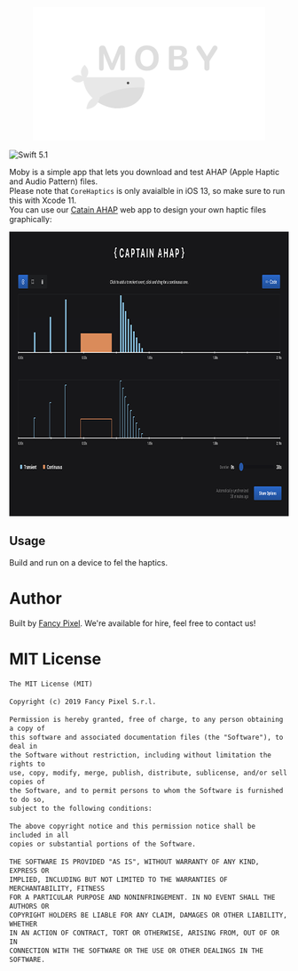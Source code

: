 <p align="center">
  <img width="420" height="240" src="assets/cover.png"/>
</p>

![Swift 5.1](https://img.shields.io/badge/swift-5.1-orange.svg)

Moby is a simple app that lets you download and test AHAP (Apple Haptic and Audio Pattern) files.  
Please note that `CoreHaptics` is only avaialble in iOS 13, so make sure to run this with Xcode 11.  
You can use our [Catain AHAP](https://ahap.fancypixel.it/) web app to design your own haptic files graphically:

<p align="center">
  <img width="1000" height="512" src="assets/ahap.png"/>
</p>

## Usage

Build and run on a device to fel the haptics.

# Author
Built by [Fancy Pixel](https://fancypixel.it). We're available for hire, feel free to contact us!

# MIT License
    The MIT License (MIT)

    Copyright (c) 2019 Fancy Pixel S.r.l.

    Permission is hereby granted, free of charge, to any person obtaining a copy of
    this software and associated documentation files (the "Software"), to deal in
    the Software without restriction, including without limitation the rights to
    use, copy, modify, merge, publish, distribute, sublicense, and/or sell copies of
    the Software, and to permit persons to whom the Software is furnished to do so,
    subject to the following conditions:

    The above copyright notice and this permission notice shall be included in all
    copies or substantial portions of the Software.

    THE SOFTWARE IS PROVIDED "AS IS", WITHOUT WARRANTY OF ANY KIND, EXPRESS OR
    IMPLIED, INCLUDING BUT NOT LIMITED TO THE WARRANTIES OF MERCHANTABILITY, FITNESS
    FOR A PARTICULAR PURPOSE AND NONINFRINGEMENT. IN NO EVENT SHALL THE AUTHORS OR
    COPYRIGHT HOLDERS BE LIABLE FOR ANY CLAIM, DAMAGES OR OTHER LIABILITY, WHETHER
    IN AN ACTION OF CONTRACT, TORT OR OTHERWISE, ARISING FROM, OUT OF OR IN
    CONNECTION WITH THE SOFTWARE OR THE USE OR OTHER DEALINGS IN THE SOFTWARE.
